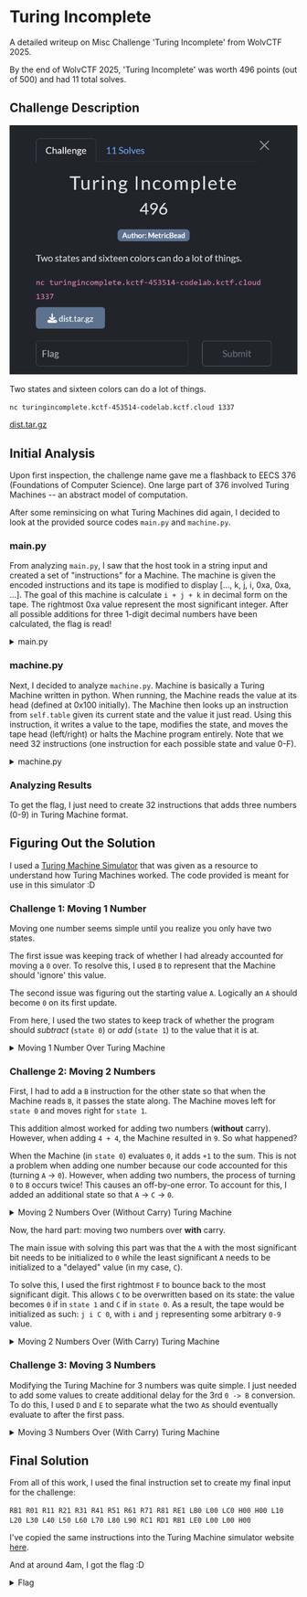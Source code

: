 # Turing Incomplete

A detailed writeup on Misc Challenge 'Turing Incomplete' from WolvCTF 2025.

By the end of WolvCTF 2025, 'Turing Incomplete' was worth 496 points (out of 500) and had 11 total solves.

## Challenge Description

![Turing Incomplete Challenge](/assets/turing_incomplete.png)

Two states and sixteen colors can do a lot of things.

`nc turingincomplete.kctf-453514-codelab.kctf.cloud 1337`

[dist.tar.gz](/assets/dist.tar.gz)

## Initial Analysis

Upon first inspection, the challenge name gave me a flashback to EECS 376 (Foundations of Computer Science). One large part of 376 involved Turing Machines -- an abstract model of computation.

After some reminsicing on what Turing Machines did again, I decided to look at the provided source codes `main.py` and `machine.py`.

### main.py

From analyzing `main.py`, I saw that the host took in a string input and created a set of "instructions" for a Machine. The machine is given the encoded instructions and its tape is modified to display [..., k, j, i, 0xa, 0xa, ...]. The goal of this machine is calculate `i + j + k` in decimal form on the tape. The rightmost 0xa value represent the most significant integer. After all possible additions for three 1-digit decimal numbers have been calculated, the flag is read!
<details>
<summary> main.py </summary>

```python
def main():
instructions = input()
encoded = []
for instruction in instructions.split():
    move, write, state = instruction 
    encoded.append(Instruction(move, int(write, base=16), int(state, base=16)))
for i in range(10):
    for j in range(10):
        for k in range(10):
            machine = Machine(encoded)
            tape = machine.tape
            tape[machine.head] = i
            tape[machine.head-1] = j
            tape[machine.head-2] = k
            tape[machine.head+1] = 0xa
            tape[machine.head+2] = 0xa
            end_location = machine.head + 1
            machine.run()
            assert (machine.tape[end_location] == i + j + k) or (machine.tape[end_location] + machine.tape[end_location + 1] * 10) == i + j + k
with open("flag.txt", "rb") as flag:
    print(flag.read())
```  
</details>

### machine.py

Next, I decided to analyze `machine.py`. Machine is basically a Turing Machine written in python. When running, the Machine reads the value at its head (defined at 0x100 initially). The Machine then looks up an instruction from `self.table` given its current state and the value it just read. Using this instruction, it writes a value to the tape, modifies the state, and moves the tape head (left/right) or halts the Machine program entirely. Note that we need 32 instructions (one instruction for each possible state and value 0-F).

<details>
<summary> machine.py </summary>

```python
class Instruction:
    def __init__(self, move: str, write: int, state: int):
        self.move = move
        self.write = write
        self.state = state

class Machine:
    def __init__(self, instructions):
        assert len(instructions) == 0x20
        self.table = [{},{}]
        self.head = 0x100
        self.tape = [0xf] * 0x200
        self.state = 0
        for i in range(0x20):
            self.table[i//0x10][i%0x10] = instructions[i]
    def run(self):
        while True:
            instruction = self.tape[self.head]
            instruction = self.table[self.state][instruction]
            self.tape[self.head] = instruction.write
            self.state = instruction.state
            if instruction.move == "H":
                break
            elif instruction.move == "R":
                self.head+=1
            elif instruction.move == "L":
                self.head-=1
```

</details>

### Analyzing Results

To get the flag, I just need to create 32 instructions that adds three numbers (0-9) in Turing Machine format.

## Figuring Out the Solution

I used a [Turing Machine Simulator](https://turingmachine.io/) that was given as a resource to understand how Turing Machines worked. The code provided is meant for use in this simulator :D

### Challenge 1: Moving 1 Number

Moving one number seems simple until you realize you only have two states.

The first issue was keeping track of whether I had already accounted for moving a `0` over. To resolve this, I used `B` to represent that the Machine should 'ignore' this value.

The second issue was figuring out the starting value `A`. Logically an `A` should become `0` on its first update.

From here, I used the two states to keep track of whether the program should *subtract* (`state 0`) or *add* (`state 1`) to the value that it is at.

<details>
  <summary> Moving 1 Number Over Turing Machine</summary>
  
  This Turing Machine moves the value (0-9) over to the `A` position in the tape. 

  ```
  input: '9A'
  blank: 'F'
  start state: sub
  table:
      # subtract
      sub:
          0: {write: B, R: add}
          1: {write: 0, R: add}
          2: {write: 1, R: add}
          3: {write: 2, R: add}
          4: {write: 3, R: add}
          5: {write: 4, R: add}
          6: {write: 5, R: add}
          7: {write: 6, R: add}
          8: {write: 7, R: add}
          9: {write: 8, R: add}
          B: {write: B, L: sub}
      # add
      add:
          0: {write: 1, L: sub}
          1: {write: 2, L: sub}
          2: {write: 3, L: sub}
          3: {write: 4, L: sub}
          4: {write: 5, L: sub}
          5: {write: 6, L: sub}
          6: {write: 7, L: sub}
          7: {write: 8, L: sub}
          8: {write: 9, L: sub}
          A: {write: 0, L: sub}
  ```
</details>

### Challenge 2: Moving 2 Numbers

First, I had to add a `B` instruction for the other state so that when the Machine reads `B`, it passes the state along. The Machine moves left for `state 0` and moves right for `state 1`.

This addition almost worked for adding two numbers (**without** carry). However, when adding `4 + 4`, the Machine resulted in `9`. So what happened?

When the Machine (in `state 0`) evaluates `0`, it adds `+1` to the sum. This is not a problem when adding one number because our code accounted for this (turning `A` -> `0`). However, when adding two numbers, the process of turning `0` to `B` occurs twice! This causes an off-by-one error. To account for this, I added an additional state so that `A` -> `C` -> `0`. 

<details>
  <summary> Moving 2 Numbers Over (Without Carry) Turing Machine</summary>

  This Turing Machine adds two values, `i` and `j`, over to the `A` position in the tape. Note that `0 <= i + j < 10`.

  ```
  input: '44A'
  blank: 'F'
  start state: start
  table:
      # Adjusts the tape position to be in the correct spot
      start:
          [0,1,2,3,4,5,6,7,8,9,A,B,C,D,E,F]: {R: sub}
      # subtract
      sub:
          0: {write: B, R: add}
          1: {write: 0, R: add}
          2: {write: 1, R: add}
          3: {write: 2, R: add}
          4: {write: 3, R: add}
          5: {write: 4, R: add}
          6: {write: 5, R: add}
          7: {write: 6, R: add}
          8: {write: 7, R: add}
          9: {write: 8, R: add}
          B: {write: B, L: sub}
      # add
      add:
          0: {write: 1, L: sub}
          1: {write: 2, L: sub}
          2: {write: 3, L: sub}
          3: {write: 4, L: sub}
          4: {write: 5, L: sub}
          5: {write: 6, L: sub}
          6: {write: 7, L: sub}
          7: {write: 8, L: sub}
          8: {write: 9, L: sub}
          A: {write: C, L: sub}
          B: {write: B, R: add} # new
          C: {write: 0, L: sub} # new
  ```

    
</details>

Now, the hard part: moving two numbers over **with** carry.

The main issue with solving this part was that the `A` with the most significant bit needs to be initialized to `0` while the least significant `A` needs to be initialized to a "delayed" value (in my case, `C`). 

To solve this, I used the first rightmost `F` to bounce back to the most significant digit. This allows `C` to be overwritten based on its state: the value becomes `0` if in `state 1` and `C` if in `state 0`. As a result, the tape would be initialized as such: `j i C 0`, with `i` and `j` representing some arbitrary `0-9` value.

<details>
<summary> Moving 2 Numbers Over (With Carry) Turing Machine</summary>

  This Turing Machine adds two values, `i` and `j`, over to the `AA` position in the tape.
  
  ```
  input: '99AA'
  blank: 'F'
  start state: start
  table:
      # Adjusts the tape position to be in the correct spot
      start:
          [0,1,2,3,4,5,6,7,8,9,A,B,C,D,E,F]: {R: sub}
      # subtract
      sub:
          0: {write: B, R: add}
          1: {write: 0, R: add}
          2: {write: 1, R: add}
          3: {write: 2, R: add}
          4: {write: 3, R: add}
          5: {write: 4, R: add}
          6: {write: 5, R: add}
          7: {write: 6, R: add}
          8: {write: 7, R: add}
          9: {write: 8, R: add}
          B: {write: B, L: sub}
          C: {write: C, L: sub} # new
      # add
      add:
          0: {write: 1, L: sub}
          1: {write: 2, L: sub}
          2: {write: 3, L: sub}
          3: {write: 4, L: sub}
          4: {write: 5, L: sub}
          5: {write: 6, L: sub}
          6: {write: 7, L: sub}
          7: {write: 8, L: sub}
          8: {write: 9, L: sub}
          9: {write: C, R: add} # new
          A: {write: C, R: add} # modified
          B: {write: B, R: add}
          C: {write: 0, L: sub}
          F: {write: F, L: add} # new
  ```

</details>

### Challenge 3: Moving 3 Numbers

Modifying the Turing Machine for 3 numbers was quite simple. I just needed to add some values to create additional delay for the 3rd `0 -> B` conversion. To do this, I used `D` and `E` to separate what the two `A`s should eventually evaluate to after the first pass.

<details>
  <summary> Moving 3 Numbers Over (With Carry) Turing Machine</summary>
  
  This Turing Machine adds 3 numbers (with carry) as wanted.

  ```
  input: '999AA'
  blank: 'F'
  start state: start
  table:
      # Adjusts the tape position to be in the correct spot
      start:
          [0,1,2,3,4,5,6,7,8,9,A,B,C,D,E,F]: {R: start1}
      start1:
          [0,1,2,3,4,5,6,7,8,9,A,B,C,D,E,F]: {R: sub}
      # subtract
      sub:
          0: {write: B, R: add}
          1: {write: 0, R: add}
          2: {write: 1, R: add}
          3: {write: 2, R: add}
          4: {write: 3, R: add}
          5: {write: 4, R: add}
          6: {write: 5, R: add}
          7: {write: 6, R: add}
          8: {write: 7, R: add}
          9: {write: 8, R: add}
          B: {write: B, L: sub}
          C: {write: 0, L: sub} # modified
          D: {write: C, L: sub} # new
      # add
      add:
          0: {write: 1, L: sub}
          1: {write: 2, L: sub}
          2: {write: 3, L: sub}
          3: {write: 4, L: sub}
          4: {write: 5, L: sub}
          5: {write: 6, L: sub}
          6: {write: 7, L: sub}
          7: {write: 8, L: sub}
          8: {write: 9, L: sub}
          9: {write: C, R: add}
          A: {write: D, R: add} # modified
          B: {write: B, R: add}
          C: {write: E, L: sub} # modified
          D: {write: 0, L: sub} # new
          E: {write: 0, L: sub} # new
          F: {write: F, L: add}
  ```
</details>

## Final Solution

From all of this work, I used the final instruction set to create my final input for the challenge:

```RB1 R01 R11 R21 R31 R41 R51 R61 R71 R81 RE1 LB0 L00 LC0 H00 H00 L10 L20 L30 L40 L50 L60 L70 L80 L90 RC1 RD1 RB1 LE0 L00 L00 H00```

I've copied the same instructions into the Turing Machine simulator website [here](turingmachine.io/?import-gist=3b269e9d65d942c9b678981722db37d1).

And at around 4am, I got the flag :D

<details>
  <summary> Flag </summary>

  wctf{jU5t_a_b1T_0f_s7At3}

</details>
